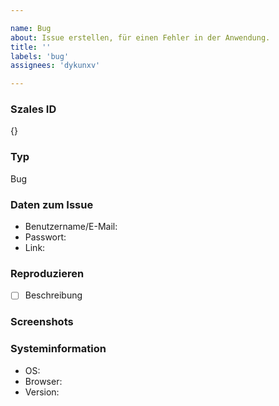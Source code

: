 ```yaml
---

name: Bug
about: Issue erstellen, für einen Fehler in der Anwendung.
title: ''
labels: 'bug'
assignees: 'dykunxv'

---
```


### **Szales ID**
{}

### **Typ**
Bug

### **Daten zum Issue**
- Benutzername/E-Mail: 
- Passwort: 
- Link: 

### **Reproduzieren**
- [ ] Beschreibung


### **Screenshots**


### **Systeminformation**
 - OS: 
 - Browser: 
 - Version: 
